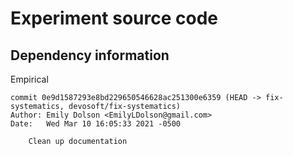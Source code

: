 # Experiment source code

## Dependency information

Empirical

```
commit 0e9d1587293e8bd229650546628ac251300e6359 (HEAD -> fix-systematics, devosoft/fix-systematics)
Author: Emily Dolson <EmilyLDolson@gmail.com>
Date:   Wed Mar 10 16:05:33 2021 -0500

    Clean up documentation
```
